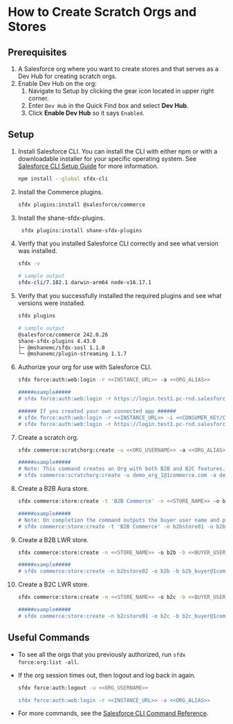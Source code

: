 # How to Create Scratch Orgs and Stores

## Prerequisites

1. A Salesforce org where you want to create stores and that serves as a Dev Hub for creating scratch orgs.
2. Enable Dev Hub on the org:
    1. Navigate to Setup by clicking the gear icon located in upper right corner.
    2. Enter `Dev Hub` in the Quick Find box and select **Dev Hub**.
    3. Click **Enable Dev Hub** so it says `Enabled`.

## Setup

1. Install Salesforce CLI. You can install the CLI with either npm or with a downloadable installer for your specific operating system. See [Salesforce CLI Setup Guide](https://developer.salesforce.com/docs/atlas.en-us.sfdx_setup.meta/sfdx_setup/sfdx_setup_install_cli.htm) for more information.
    ```bash
    npm install --global sfdx-cli
    ```
2. Install the Commerce plugins.
    ```bash
    sfdx plugins:install @salesforce/commerce
    ```
3. Install the shane-sfdx-plugins.
    ```bash
     sfdx plugins:install shane-sfdx-plugins
    ```
4. Verify that you installed Salesforce CLI correctly and see what version was installed.

    ```bash
    sfdx -v

    # sample output
    sfdx-cli/7.182.1 darwin-arm64 node-v16.17.1
    ```

5. Verify that you successfully installed the required plugins and see what versions were installed.

    ```bash
    sfdx plugins

    # sample output
    @salesforce/commerce 242.0.26
    shane-sfdx-plugins 4.43.0
    ├─ @mshanemc/sfdx-sosl 1.1.0
    └─ @mshanemc/plugin-streaming 1.1.7
    ```

6. Authorize your org for use with Salesforce CLI.

    ```bash
    sfdx force:auth:web:login -r <<INSTANCE_URL>> -a <<ORG_ALIAS>>

    #####example#####
    # sfdx force:auth:web:login -r https://login.test1.pc-rnd.salesforce.com -a mydevhub

    ###### If you created your own connected app ######
    # sfdx force:auth:web:login -r <<INSTANCE_URL>> -i <<CONSUMER_KEY/CLIENT_ID>> -a <<ORG_ALIAS>>
    # sfdx force:auth:web:login -r https://login.test1.pc-rnd.salesforce.com -i XXXXX -a mydevhub
    ```

7. Create a scratch org.

    ```bash
    sfdx commerce:scratchorg:create -u <<ORG_USERNAME>> -a <<ORG_ALIAS>> -v <<DEVHUB_USERNAME>> -w 15 --json

    #####example#####
    # Note: This command creates an Org with both B2B and B2C features. To create an org with just B2B or B2C features pass the type (-t) argument
    # sfdx commerce:scratchorg:create -u demo_org_1@1commerce.com -a demo_org_1 -v devhubtest1sdb3@mydevhub.com -w 15 --json
    ```

8. Create a B2B Aura store.

    ```bash
    sfdx commerce:store:create -t 'B2B Commerce' -n <<STORE_NAME>> -o b2b -b <<BUYER_USER_EMAIL>> -u <<ORG_USERNAME>> -v <<DEVHUB_USERNAME>> --apiversion=<<API_VERSION>>

    #####example#####
    # Note: On completion the command outputs the buyer user name and password
    # sfdx commerce:store:create -t 'B2B Commerce' -n b2bstore01 -o b2b -b b2b_aura_buyer@1commerce.com -u demo_org_1@1commerce.com -v devhubtest1sdb3@mydevhub.com --apiversion=57.0
    ```

9. Create a B2B LWR store.

    ```bash
    sfdx commerce:store:create -n <<STORE_NAME>> -o b2b -b <<BUYER_USER_EMAIL>> -u <<ORG_USERNAME>> -v <<DEVHUB_USERNAME>> --apiversion=<<API_VERSION>>

    #####example#####
    # sfdx commerce:store:create -n b2bstore02 -o b2b -b b2b_buyer@1commerce.com -u demo_org_1@1commerce.com -v devhubtest1sdb3@mydevhub.com --apiversion=57.0
    ```

10. Create a B2C LWR store.

    ```bash
    sfdx commerce:store:create -n <<STORE_NAME>> -o b2c -b <<BUYER_USER_EMAIL>> -u <<ORG_USERNAME>> -v <<DEVHUB_USERNAME>> --apiversion=<<API_VERSION>>

    #####example#####
    # sfdx commerce:store:create -n b2cstore01 -o b2c -b b2c_buyer@1commerce.com -u demo_org_1@1commerce.com -v devhubtest1sdb3@mydevhub.com --apiversion=57.0
    ```

## Useful Commands

-   To see all the orgs that you previously authorized, run `sfdx force:org:list -all`.
-   If the org session times out, then logout and log back in again.

    ```bash
    sfdx force:auth:logout -u <<ORG_USERNAME>>

    sfdx force:auth:web:login -r <<INSTANCE_URL>> -a <<ORG_ALIAS>>
    ```

-   For more commands, see the [Salesforce CLI Command Reference](https://developer.salesforce.com/docs/atlas.en-us.sfdx_cli_reference.meta/sfdx_cli_reference/cli_reference.htm).
